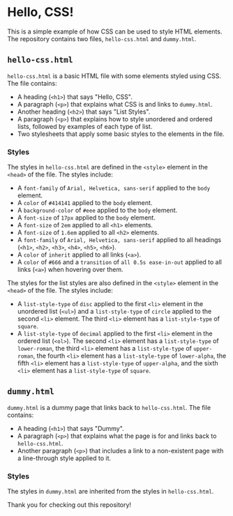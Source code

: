 # Hello, CSS!

This is a simple example of how CSS can be used to style HTML elements. The repository contains two files, `hello-css.html` and `dummy.html`.

## `hello-css.html`

`hello-css.html` is a basic HTML file with some elements styled using CSS. The file contains:

- A heading (`<h1>`) that says "Hello, CSS".
- A paragraph (`<p>`) that explains what CSS is and links to `dummy.html`.
- Another heading (`<h2>`) that says "List Styles".
- A paragraph (`<p>`) that explains how to style unordered and ordered lists, followed by examples of each type of list.
- Two stylesheets that apply some basic styles to the elements in the file.

### Styles

The styles in `hello-css.html` are defined in the `<style>` element in the `<head>` of the file. The styles include:

- A `font-family` of `Arial, Helvetica, sans-serif` applied to the `body` element.
- A `color` of `#414141` applied to the `body` element.
- A `background-color` of `#eee` applied to the `body` element.
- A `font-size` of `17px` applied to the `body` element.
- A `font-size` of `2em` applied to all `<h1>` elements.
- A `font-size` of `1.6em` applied to all `<h2>` elements.
- A `font-family` of `Arial, Helvetica, sans-serif` applied to all headings (`<h1>`, `<h2>`, `<h3>`, `<h4>`, `<h5>`, `<h6>`).
- A `color` of `inherit` applied to all links (`<a>`).
- A `color` of `#666` and a `transition` of `all 0.5s ease-in-out` applied to all links (`<a>`) when hovering over them.

The styles for the list styles are also defined in the `<style>` element in the `<head>` of the file. The styles include:

- A `list-style-type` of `disc` applied to the first `<li>` element in the unordered list (`<ul>`) and a `list-style-type` of `circle` applied to the second `<li>` element. The third `<li>` element has a `list-style-type` of `square`.
- A `list-style-type` of `decimal` applied to the first `<li>` element in the ordered list (`<ol>`). The second `<li>` element has a `list-style-type` of `lower-roman`, the third `<li>` element has a `list-style-type` of `upper-roman`, the fourth `<li>` element has a `list-style-type` of `lower-alpha`, the fifth `<li>` element has a `list-style-type` of `upper-alpha`, and the sixth `<li>` element has a `list-style-type` of `square`.

## `dummy.html`

`dummy.html` is a dummy page that links back to `hello-css.html`. The file contains:

- A heading (`<h1>`) that says "Dummy".
- A paragraph (`<p>`) that explains what the page is for and links back to `hello-css.html`.
- Another paragraph (`<p>`) that includes a link to a non-existent page with a line-through style applied to it.

### Styles

The styles in `dummy.html` are inherited from the styles in `hello-css.html`.

Thank you for checking out this repository!
